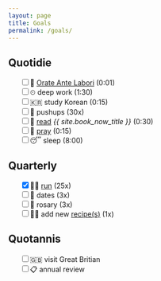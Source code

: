```yaml
---
layout: page
title: Goals
permalink: /goals/
---
```

## Quotidie
<ul style="list-style:none">
  <li><input type="checkbox"/>🙏 <a href="/prayers/st-joseph-worker/">Orate Ante Labori</a> (0:01)</li>
  <li><input type="checkbox"/>⏲ deep work (1:30)</li>
  <li><input type="checkbox"/>🇰🇷 study Korean (0:15)</li>
  <li><input type="checkbox"/>💪 pushups (30x)</li>
  <li><input type="checkbox"/>📖 <a href="/books/">read</a> <i>{{ site.book_now_title }}</i> (0:30)</li>
  <li><input type="checkbox"/>🙏 <a href="/prayers/">pray</a> (0:15)</li>
  <li><input type="checkbox"/>😴 sleep (8:00)</li>
</ul>

## Quarterly
<ul style="list-style:none">
  <li><input type="checkbox" checked/>🏃‍♂️ <a href="/run/">run</a> (25x)</li>
  <li><input type="checkbox"/>💑 dates (3x)</li>
  <li><input type="checkbox"/>📿 rosary (3x)</li>
  <li><input type="checkbox"/>👨‍🍳 add new <a href="/recipes/">recipe(s)</a> (1x)</li>
</ul>

## Quotannis
<ul style="list-style:none">
  <li><input type="checkbox"/>🇬🇧 visit Great Britian</li>
  <li><input type="checkbox"/>📋 annual review</li>
</ul>